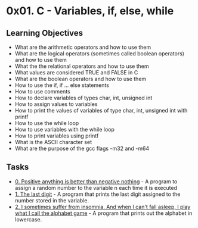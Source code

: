 # 0x01. C - Variables, if, else, while
## Learning Objectives
- What are the arithmetic operators and how to use them
- What are the logical operators (sometimes called boolean operators) and how to use them
- What the the relational operators and how to use them
- What values are considered TRUE and FALSE in C
- What are the boolean operators and how to use them
- How to use the if, if ... else statements
- How to use comments
- How to declare variables of types char, int, unsigned int
- How to assign values to variables
- How to print the values of variables of type char, int, unsigned int with printf
- How to use the while loop
- How to use variables with the while loop
- How to print variables using printf
- What is the ASCII character set
- What are the purpose of the gcc flags -m32 and -m64
## Tasks
- [0. Positive anything is better than negative nothing](0-positive_or_negative.c) - A program to assign a random number to the variable n each time it is executed
- [1. The last digit](1-last_digit.c) - A program that prints the last digit assigned to the number stored in the variable.
- [2. I sometimes suffer from insomnia. And when I can't fall asleep, I play what I call the alphabet game](2-print_alphabet.c) - A program that prints out the alphabet in lowercase.
